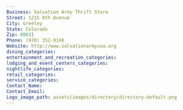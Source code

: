 ```yaml
---
Business: Salvation Army Thrift Store
Street: 1215 8th Avenue
City: Greeley
State: Colorado
Zip: 80631
Phone: (970) 352-9140
Website: http://www.salvationarmyusa.org
dining_categories: 
entertainment_and_recreation_categories: 
lodging_and_event_centers_categories: 
nightlife_categories: 
retail_categories: 
service_categories: 
Contact_Name: 
Contact_Email: 
Logo_image_path: assets/images/directory/directory-default.png
---
```

